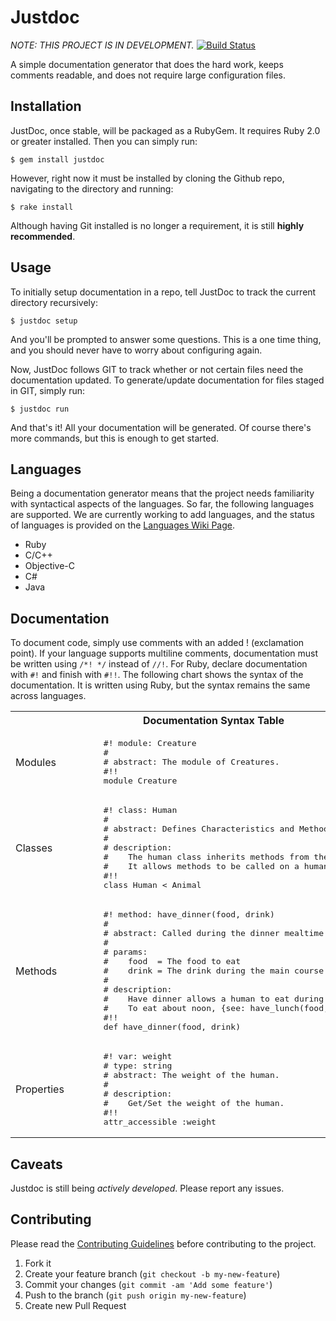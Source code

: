 # Justdoc

_NOTE: THIS PROJECT IS IN DEVELOPMENT._
[![Build Status](https://travis-ci.org/codeblooded/justdoc.png?branch=master)](https://travis-ci.org/codeblooded/justdoc)

A simple documentation generator that does the hard work, keeps comments readable, and does not require large configuration files. 

## Installation

JustDoc, once stable, will be packaged as a RubyGem. It requires Ruby 2.0 or greater installed. Then you can simply run:

    $ gem install justdoc
    
However, right now it must be installed by cloning the Github repo, navigating to the directory and running:

    $ rake install

Although having Git installed is no longer a requirement, it is still __highly recommended__. 

## Usage

To initially setup documentation in a repo, tell JustDoc to track the current directory recursively:

    $ justdoc setup

And you'll be prompted to answer some questions. This is a one time thing, and you should never have to worry about configuring again.  

Now, JustDoc follows GIT to track whether or not certain files need the documentation updated. To generate/update documentation for files staged in GIT, simply run:

    $ justdoc run

And that's it! All your documentation will be generated. Of course there's more commands, but this is enough to get started.

## Languages
Being a documentation generator means that the project needs familiarity with syntactical aspects of the languages.  So far, the following languages are supported. We are currently working to add languages, and the status of languages is provided on the [Languages Wiki Page]().  

  - Ruby
  - C/C++  
  - Objective-C  
  - C#  
  - Java

## Documentation
To document code, simply use comments with an added ! (exclamation point).  If your language supports multiline comments, documentation must be written using `/*! */` instead of `//!`.  For Ruby, declare documentation with `#!` and finish with `#!!`. The following chart shows the syntax of the documentation. It is written using Ruby, but the syntax remains the same across languages.

<table>
  <tr><th colspan="2" style="text-align:center;">Documentation Syntax Table</th></tr>
  <tr>
    <td>Modules</td>
    <td>
    <pre>      #! module: Creature
      #
      # abstract: The module of Creatures.
      #!!
      module Creature</pre></td>
  </tr>
  <tr>
    <td>Classes</td>
    <td>
    <pre>      #! class: Human
      #
      # abstract: Defines Characteristics and Methods of a Human.
      #
      # description:
      #    The human class inherits methods from the Animal class.
      #    It allows methods to be called on a human object.
      #!!
      class Human &lt; Animal</pre></td>
  </tr>
  <tr>
    <td>Methods</td>
    <td>
    <pre>      #! method: have_dinner(food, drink)
      #
      # abstract: Called during the dinner mealtime.
      #
      # params:
      #    food  = The food to eat
      #    drink = The drink during the main course
      #
      # description:
      #    Have dinner allows a human to eat during the evening time.
      #    To eat about noon, {see: have_lunch(food, drink)}
      #!!
      def have_dinner(food, drink)</pre></td>
  </tr>
  <tr>
    <td>Properties</td>
    <td>
    <pre>      #! var: weight
      # type: string
      # abstract: The weight of the human.
      #
      # description:
      #    Get/Set the weight of the human.
      #!!
      attr_accessible :weight</pre></td>
  </tr>
</table>

## Caveats
Justdoc is still being _actively developed_. Please report any issues.

## Contributing

Please read the [Contributing Guidelines](https://github.com/codeblooded/justdoc/blob/master/CONTRIBUTING.md) before contributing to the project.

1. Fork it
2. Create your feature branch (`git checkout -b my-new-feature`)
3. Commit your changes (`git commit -am 'Add some feature'`)
4. Push to the branch (`git push origin my-new-feature`)
5. Create new Pull Request
